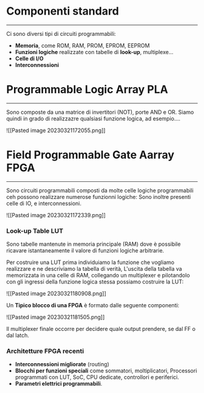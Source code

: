 # Componenti standard
---
Ci sono diversi tipi di circuiti programmabili:
- **Memoria**, come ROM, RAM, PROM, EPROM, EEPROM
- **Funzioni logiche** realizzate con tabelle di **look-up**, multiplexe...
- **Celle di I/O**
- **Interconnessioni**

# Programmable Logic Array PLA
---
Sono composte da una matrice di invertitori (NOT), porte AND e OR.
Siamo quindi in grado di realizzazre qualsiasi funzione logica, ad esempio....

![[Pasted image 20230321172055.png]]


# Field Programmable Gate Aarray FPGA
---
Sono circuiti programmabili composti da molte celle logiche programmabili ceh possono realizzare numerose funzionni logiche:
Sono inoltre presenti celle di IO, e interconnessioni.

![[Pasted image 20230321172339.png]]

### Look-up Table LUT

Sono tabelle mantenute in memoria principale (RAM) dove è possibile ricavare istantaneamente il valore di funzioni logiche arbitrarie.

Per costruire una LUT prima individuiamo la funzione che vogliamo realizzare e ne descriviamo la tabella di verità, L'uscita della tabella va memorizzata in una celle di RAM, collegando un multiplexer e pilotandolo con gli ingressi della funzione logica stessa possiamo costruire la LUT:

![[Pasted image 20230321180908.png]]

Un **Tipico blocco di una FPGA** è formato dalle seguente componenti:

![[Pasted image 20230321181505.png]]

Il multiplexer finale occorre per decidere quale output prendere, se dal FF o dal latch.

### Architetture FPGA recenti

- **Interconnessioni migliorate** (routing)
- **Blocchi per funzioni speciali** come sommatori, moltiplicatori, Processori programmati con LUT, SoC, CPU dedicate, controllori e periferici.
- **Parametri elettrici programmabili**.

